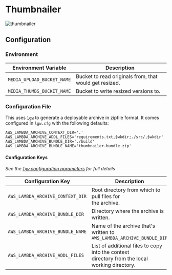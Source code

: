 # Thumbnailer

![thumbnailer](https://github.com/ebridges/thumbnailer/workflows/thumbnailer-release/badge.svg)

## Configuration

### Environment

| Environment Variable       | Description                                            |
|----------------------------|--------------------------------------------------------|
| `MEDIA_UPLOAD_BUCKET_NAME` | Bucket to read originals from, that would get resized. |
| `MEDIA_THUMBS_BUCKET_NAME` | Bucket to write resized versions to.                   |

### Configuration File

This uses [`lgw`](https://github.com/ebridges/lgw) to generate a deployable archive in zipfile format.  It comes configured in `lgw.cfg` with the following defaults:

```
AWS_LAMBDA_ARCHIVE_CONTEXT_DIR='.'
AWS_LAMBDA_ARCHIVE_ADDL_FILES='requirements.txt,$wkdir;./src/,$wkdir'
AWS_LAMBDA_ARCHIVE_BUNDLE_DIR='./build'
AWS_LAMBDA_ARCHIVE_BUNDLE_NAME='thumbnailer-bundle.zip'
```

#### Configuration Keys

_See the [`lgw` configuration parameters](https://github.com/ebridges/lgw#configuration-parameters) for full details_

| Configuration Key                | Description                                              |
|----------------------------------|----------------------------------------------------------|
| `AWS_LAMBDA_ARCHIVE_CONTEXT_DIR` | Root directory from which to pull files for<br> the archive. |
| `AWS_LAMBDA_ARCHIVE_BUNDLE_DIR`  | Directory where the archive is written.                  |
| `AWS_LAMBDA_ARCHIVE_BUNDLE_NAME` | Name of the archive that's written to <br>`AWS_LAMBDA_ARCHIVE_BUNDLE_DIR` |
| `AWS_LAMBDA_ARCHIVE_ADDL_FILES`  | List of additional files to copy into the context<br>directory from the local working directory. |
